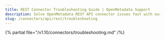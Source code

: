 ```yaml
---
title: REST Connector Troubleshooting Guide | OpenMetadata Support
description: Solve OpenMetadata REST API connector issues fast with our comprehensive troubleshooting guide. Debug common problems, error codes, and connection failures.
slug: /connectors/api/rest/troubleshooting
---
```


{% partial file="/v1.10/connectors/troubleshooting.md" /%}
